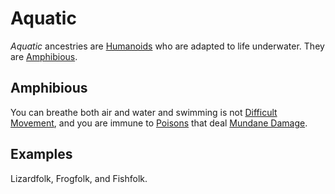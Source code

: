 # Aquatic

*Aquatic* ancestries are [Humanoids](../../../Resources%20for%20GMs/Creature%20Types/Humanoid.md) who are adapted to life underwater. They are [Amphibious](Aquatic.md#Amphibious).

## Amphibious

You can breathe both air and water and swimming is not [Difficult Movement](../../../Game%20Procedures/Combat/Movement.md#Difficult%20Movement), and you are immune to [Poisons](../../../Game%20Procedures/Conditions/Poisoned.md) that deal [Mundane Damage](../../../Game%20Procedures/Combat/Damage%20Types/Mundane%20Damage.md).

## Examples

Lizardfolk, Frogfolk, and Fishfolk.
